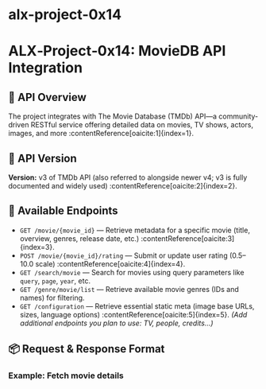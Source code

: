 # alx-project-0x14
# ALX‑Project‑0x14: MovieDB API Integration

## 🧩 API Overview
The project integrates with The Movie Database (TMDb) API—a community-driven RESTful service offering detailed data on movies, TV shows, actors, images, and more :contentReference[oaicite:1]{index=1}.

## 📌 API Version
**Version:** v3 of TMDb API (also referred to alongside newer v4; v3 is fully documented and widely used) :contentReference[oaicite:2]{index=2}.

## 📜 Available Endpoints
- `GET /movie/{movie_id}` — Retrieve metadata for a specific movie (title, overview, genres, release date, etc.) :contentReference[oaicite:3]{index=3}.
- `POST /movie/{movie_id}/rating` — Submit or update user rating (0.5–10.0 scale) :contentReference[oaicite:4]{index=4}.
- `GET /search/movie` — Search for movies using query parameters like `query`, `page`, `year`, etc.
- `GET /genre/movie/list` — Retrieve available movie genres (IDs and names) for filtering.
- `GET /configuration` — Retrieve essential static meta (image base URLs, sizes, language options) :contentReference[oaicite:5]{index=5}.
*(Add additional endpoints you plan to use: TV, people, credits…)*

## 📦 Request & Response Format

### Example: Fetch movie details
